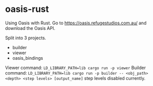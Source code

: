 # oasis-rust
Using Oasis with Rust.
Go to https://oasis.refugestudios.com.au/ and download the Oasis API.

Split into 3 projects.
- builder
- viewer
- oasis_bindings

Viewer command: `LD_LIBRARY_PATH=lib cargo run -p viewer`
Builder command: `LD_LIBRARY_PATH=lib cargo run -p builder -- <obj_path> <depth> <step levels> [output_name]` step levels disabled currently.